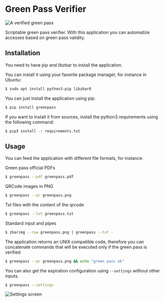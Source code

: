 # Green Pass Verifier

![A verified green pass](https://github.com/berdav/greenpass/blob/master/img/draghi.png?raw=true)

Scriptable green pass verifier.
With this application you can automatize accesses based on green pass validity.

## Installation
You need to have pip and libzbar to install the application.

You can install it using your favorite package manager, for instance in Ubuntu:

```bash
$ sudo apt install python3-pip libzbar0
```

You can just install the application using pip:
```bash
$ pip install greenpass
```

If you want to install it from sources, install the python3 requirements
using the following command:
```bash
$ pip3 install -r requirements.txt
```

## Usage
You can feed the application with different file formats, for instance:

Green pass official PDFs
```bash
$ greenpass --pdf greenpass.pdf
```

QRCode images in PNG
```bash
$ greenpass --qr greenpass.png
```

Txt files with the content of the qrcode
```bash
$ greenpass --txt greenpass.txt
```

Standard input and pipes
```bash
$ zbarimg --raw greenpass.png | greenpass --txt -
```

The application returns an UNIX compatible code, therefore you can
concatenate commands that will be executed only if the green pass is
verified
```bash
$ greenpass --qr greenpass.png && echo "green pass ok"
```

You can also get the expiration configuration using `--settings` without
other inputs.
```bash
$ greenpass --settings
```
![Settings screen](https://github.com/berdav/greenpass/blob/master/img/settings.png?raw=true)
